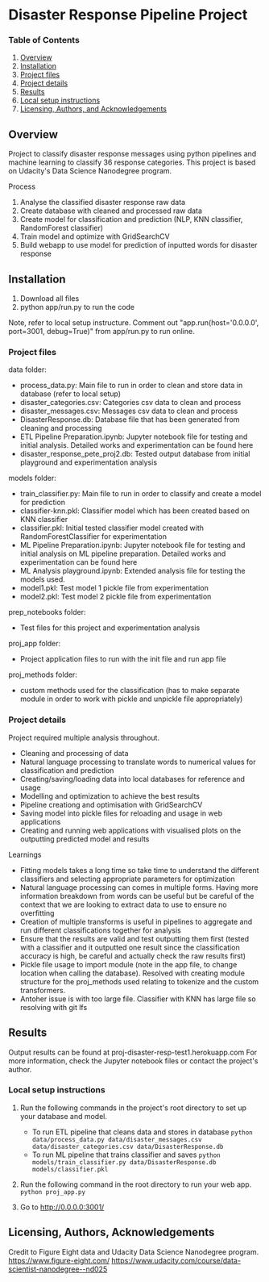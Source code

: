 # Disaster Response Pipeline Project

### Table of Contents

1. [Overview](#overview)
2. [Installation](#installation)
3. [Project files](#project_files)
4. [Project details](#project_details)
5. [Results](#results)
6. [Local setup instructions](#local_setup)
7. [Licensing, Authors, and Acknowledgements](#licensing)


## Overview <a name="overview"></a>

Project to classify disaster response messages using python pipelines and machine learning to classify 36 response categories. This project is based on Udacity's Data Science Nanodegree program.

Process
1. Analyse the classified disaster response raw data
2. Create database with cleaned and processed raw data
3. Create model for classification and prediction (NLP, KNN classifier, RandomForest classifier)
4. Train model and optimize with GridSearchCV
5. Build webapp to use model for prediction of inputted words for disaster response

## Installation <a name="installation"></a>

1. Download all files 
2. python app/run.py to run the code

Note, refer to local setup instructure. 
Comment out "app.run(host='0.0.0.0', port=3001, debug=True)" from app/run.py to run online.

### Project files <a name="project_files"></a>
data folder:
- process_data.py: Main file to run in order to clean and store data in database (refer to local setup)
- disaster_categories.csv: Categories csv data to clean and process
- disaster_messages.csv: Messages csv data to clean and process
- DisasterResponse.db: Database file that has been generated from cleaning and processing
- ETL Pipeline Preparation.ipynb: Jupyter notebook file for testing and initial analysis. Detailed works and experimentation can be found here
- disaster_response_pete_proj2.db: Tested output database from initial playground and experimentation analysis

models folder:
- train_classifier.py: Main file to run in order to classify and create a model for prediction
- classifier-knn.pkl: Classifier model which has been created based on KNN classifier
- classifier.pkl: Initial tested classifier model created with RandomForestClassifier for experimentation
- ML Pipeline Preparation.ipynb: Jupyter notebook file for testing and initial analysis on ML pipeline preparation. Detailed works and experimentation can be found here
- ML Analysis playground.ipynb: Extended analysis file for testing the models used.
- model1.pkl: Test model 1 pickle file from experimentation
- model2.pkl: Test model 2 pickle file from experimentation

prep_notebooks folder:
- Test files for this project and experimentation analysis

proj_app folder:
- Project application files to run with the init file and run app file

proj_methods folder:
- custom methods used for the classification (has to make separate module in order to work with pickle and unpickle file appropriately)

### Project details <a name="project_details"></a>
Project required multiple analysis throughout.
- Cleaning and processing of data
- Natural language processing to translate words to numerical values for classification and prediction
- Creating/saving/loading data into local databases for reference and usage
- Modelling and optimization to achieve the best results
- Pipeline creationg and optimisation with GridSearchCV
- Saving model into pickle files for reloading and usage in web applications
- Creating and running web applications with visualised plots on the outputting predicted model and results

Learnings
- Fitting models takes a long time so take time to understand the different classifiers and selecting appropriate parameters for optimization
- Natural language processing can comes in multiple forms. Having more information breakdown from words can be useful but be careful of the context that we are looking to extract data to use to ensure no overfitting
- Creation of multiple transforms is useful in pipelines to aggregate and run different classifications together for analysis
- Ensure that the results are valid and test outputting them first (tested with a classifier and it outputted one result since the classification accuracy is high, be careful and actually check the raw results first)
- Pickle file usage to import module (note in the app file, to change location when calling the database). Resolved with creating module structure for the proj_methods used relating to tokenize and the custom transformers.
- Antoher issue is with too large file. Classifier with KNN has large file so resolving with git lfs

## Results<a name="results"></a>
Output results can be found at proj-disaster-resp-test1.herokuapp.com
For more information, check the Jupyter notebook files or contact the project's author.

### Local setup instructions <a name="local_setup"></a>
1. Run the following commands in the project's root directory to set up your database and model.

    - To run ETL pipeline that cleans data and stores in database
        `python data/process_data.py data/disaster_messages.csv data/disaster_categories.csv data/DisasterResponse.db`
    - To run ML pipeline that trains classifier and saves
        `python models/train_classifier.py data/DisasterResponse.db models/classifier.pkl`

2. Run the following command in the root directory to run your web app.
    `python proj_app.py`

3. Go to http://0.0.0.0:3001/

## Licensing, Authors, Acknowledgements<a name="licensing"></a>

Credit to Figure Eight data and Udacity Data Science Nanodegree program.
https://www.figure-eight.com/ 
https://www.udacity.com/course/data-scientist-nanodegree--nd025






